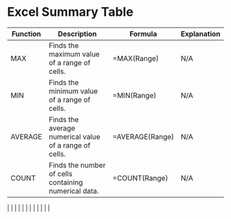# Excel Summary Table

| Function | Description | Formula | Explanation
|----------|-------------|---------|------------
| MAX      | Finds the maximum value of a range of cells.| =MAX(Range) | N/A
| MIN      | Finds the minimum value of a range of cells.| =MIN(Range) | N/A
| AVERAGE  | Finds the average numerical value of a range of cells.| =AVERAGE(Range) | N/A
| COUNT    | Finds the number of cells containing numerical data.| =COUNT(Range) | N/A
|
|
|
|
|
|
|
|
|
|
|
|

